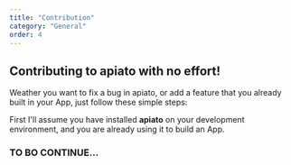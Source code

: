 ```yaml
---
title: "Contribution"
category: "General"
order: 4
---
```



## Contributing to apiato with no effort!


Weather you want to fix a bug in apiato, or add a feature that you already built in your App, just follow these simple steps:

First I'll assume you have installed **apiato** on your development environment, and you are already using it to build an App.

### TO BO CONTINUE...












